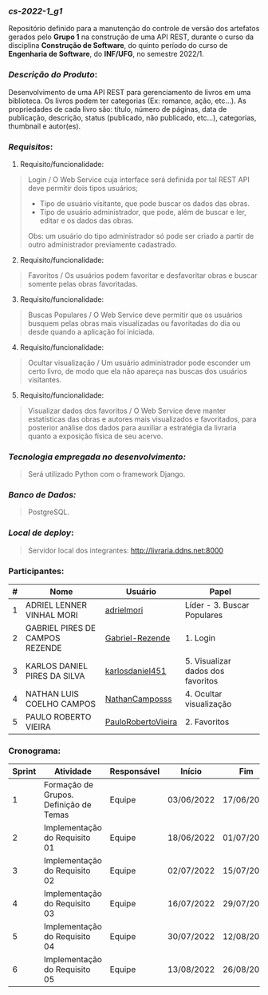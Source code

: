 ### ***cs-2022-1_g1***
Repositório definido para a manutenção do controle de versão dos artefatos gerados pelo **Grupo 1** na construção de uma API REST, durante o curso da disciplina **Construção de Software**, do quinto período do curso de **Engenharia de Software**, do **INF/UFG**, no semestre 2022/1.

### ***Descrição do Produto***: 

Desenvolvimento de uma API REST para gerenciamento de livros em uma biblioteca. Os livros podem ter categorias  (Ex: romance, ação, etc...). As propriedades de cada livro são: título, número de páginas, data de publicação, descrição, status (publicado, não  publicado, etc...), categorias, thumbnail e autor(es). 

### ***Requisitos***:
1. Requisito/funcionalidade:

> Login / O Web Service cuja interface será definida por tal REST API deve permitir dois tipos usuários; 
> 
> * Tipo de usuário visitante, que pode buscar os dados das obras. 
> * Tipo de usuário administrador, que pode, além de buscar e ler, editar e os dados das obras.
>
>Obs: um usuário do tipo administrador só pode ser criado a partir de outro administrador previamente cadastrado.

2. Requisito/funcionalidade: 

> Favoritos / Os usuários podem favoritar e desfavoritar obras e buscar somente pelas obras favoritadas.

3. Requisito/funcionalidade: 

> Buscas Populares / O Web Service deve permitir que os usuários busquem pelas obras mais visualizadas ou favoritadas do dia ou desde quando a aplicação foi iniciada.

4. Requisito/funcionalidade: 

> Ocultar visualização / Um usuário administrador pode esconder um certo livro, de modo que ela não apareça nas buscas dos usuários visitantes.

5. Requisito/funcionalidade: 

> Visualizar dados dos favoritos / O Web Service deve manter estatísticas das obras e autores mais visualizados e favoritados, para posterior análise dos dados para auxiliar a estratégia da livraria quanto a exposição física de seu acervo.

### ***Tecnologia empregada no desenvolvimento:*** 

> Será utilizado Python com o framework Django.

### ***Banco de Dados:***

> PostgreSQL.

### ***Local de deploy***:

> Servidor local dos integrantes: http://livraria.ddns.net:8000

### Participantes:

|#|Nome|Usuário|Papel|
|---|---|---|---|
|1|ADRIEL LENNER VINHAL MORI|[adrielmori](https://github.com/adrielmori)| Líder - 3. Buscar Populares |
|2|GABRIEL PIRES DE CAMPOS REZENDE|[Gabriel-Rezende](https://github.com/Gabriel-Rezende)|  1. Login  |
|3|KARLOS DANIEL PIRES DA SILVA|[karlosdaniel451](https://github.com/karlosdaniel451)|  5. Visualizar dados dos favoritos  |
|4|NATHAN LUIS COELHO CAMPOS|[NathanCamposss](https://github.com/NathanCamposss)|  4. Ocultar visualização  |
|5|PAULO ROBERTO VIEIRA|[PauloRobertoVieira](https://github.com/PauloRobertoVieira)|  2. Favoritos  |


### Cronograma:
|Sprint|Atividade|Responsável|Início|Fim|Situação|Avaliação|
|---|---|---|---|---|---|---|
|1|Formação de Grupos. Definição de Temas|Equipe|03/06/2022|17/06/2022|Concluída|22/06/2022|
|2|Implementação do Requisito 01|Equipe|18/06/2022|01/07/2022|Em Andamento|06/07/2022|
|3|Implementação do Requisito 02|Equipe|02/07/2022|15/07/2022|A fazer|20/07/2022|
|4|Implementação do Requisito 03|Equipe|16/07/2022|29/07/2022|A fazer|03/08/2022|
|5|Implementação do Requisito 04|Equipe|30/07/2022|12/08/2022|A fazer|17/08/2022|
|6|Implementação do Requisito 05|Equipe|13/08/2022|26/08/2022|A fazer|31/08/2022|
